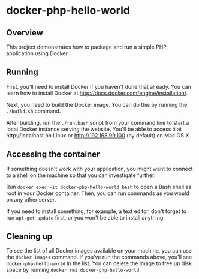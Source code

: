 # docker-php-hello-world

## Overview

This project demonstrates how to package and run a simple PHP application using
Docker.

## Running

First, you'll need to install Docker if you haven't done that already. You can
learn how to install Docker at http://docs.docker.com/engine/installation/.

Next, you need to build the Docker image. You can do this by running the
`./build.sh` command.

After building, run the `./run.bash` script from your command line to start a
local Docker instance serving the website. You'll be able to access it at
http://localhost on Linux or http://192.168.99.100 (by default) on Mac OS X.

## Accessing the container

If something doesn't work with your application, you might want to connect to a
shell on the machine so that you can investigate further.

Run `docker exec -it docker-php-hello-world bash` to open a Bash shell as root
in your Docker container. Then, you can run commands as you would on any other
server.

If you need to install something, for example, a text editor, don't forget to
run `apt-get update` first, or you won't be able to install anything.

## Cleaning up

To see the list of all Docker images available on your machine, you can use the
`docker images` command. If you've run the commands above, you'll see
`docker-php-hello-world` in the list. You can delete the image to free up disk
space by running `docker rmi docker-php-hello-world`.
